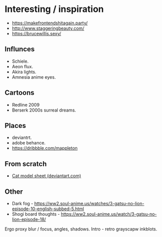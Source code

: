 # Interesting / inspiration

* https://makefrontendshitagain.party/ 
* http://www.staggeringbeauty.com/
* https://brucewillis.sexy/

## Influnces

* Schiele.
* Aeon flux.
* Akira lights.
* Amnesia anime eyes.

## Cartoons

* Redline 2009
* Berserk 2000s surreal dreams.

## Places

* deviantrt.
* adobe behance.
* https://dribbble.com/mappleton


## From scratch

* [Cat model sheet (deviantart.com)](https://www.deviantart.com/popular-24-hours/?section=&global=1&q=cat+model+sheet)

## Other

* Dark fog - https://ww2.soul-anime.us/watches/3-gatsu-no-lion-episode-10-english-subbed-5.html
* Shogi board thoughts - https://ww2.soul-anime.us/watch/3-gatsu-no-lion-episode-18/

Ergo proxy blur / focus, angles, shadows. Intro - retro grayscapw inkblots. 
